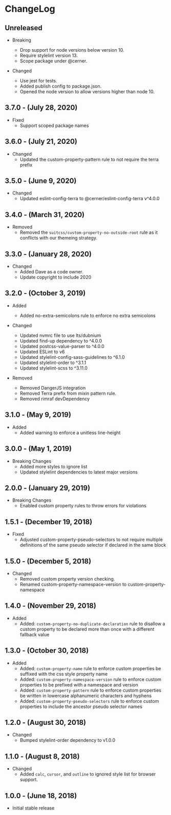 # ChangeLog

## Unreleased

* Breaking
  * Drop support for node versions below version 10.
  * Require stylelint version 13.
  * Scope package under @cerner.

* Changed
  * Use jest for tests.
  * Added publish config to package.json.
  * Opened the node version to allow versions higher than node 10.

## 3.7.0 - (July 28, 2020)

* Fixed
  * Support scoped package names

## 3.6.0 - (July 21, 2020)

* Changed
  * Updated the custom-property-pattern rule to not require the terra prefix

## 3.5.0 - (June 9, 2020)

* Changed
  * Updated eslint-config-terra to @cerner/eslint-config-terra v^4.0.0

## 3.4.0 - (March 31, 2020)

* Removed
  * Removed the `suitcss/custom-property-no-outside-root` rule as it conflicts with our themeing strategy.

## 3.3.0 - (January 28, 2020)

* Changed
  * Added Dave as a code owner.
  * Update copyright to include 2020

## 3.2.0 - (October 3, 2019)

* Added
  * Added no-extra-semicolons rule to enforce no extra semicolons

* Changed
  * Updated nvmrc file to use lts/dubnium
  * Updated find-up dependency to ^4.0.0
  * Updated postcss-value-parser to ^4.0.0
  * Updated ESLint to v6
  * Updated stylelint-config-sass-guidelines to ^6.1.0
  * Updated stylelint-order to ^3.1.1
  * Updated stylelint-scss to ^3.11.0

* Removed
  * Removed DangerJS integration
  * Removed Terra prefix from mixin pattern rule.
  * Removed rimraf devDependency

## 3.1.0 - (May 9, 2019)

* Added
  * Added warning to enforce a unitless line-height

## 3.0.0 - (May 1, 2019)

* Breaking Changes
  * Added more styles to ignore list
  * Updated stylelint dependencies to latest major versions

## 2.0.0 - (January 29, 2019)

* Breaking Changes
  * Enabled custom property rules to throw errors for violations

## 1.5.1 - (December 19, 2018)

* Fixed
  * Adjusted custom-property-pseudo-selectors to not require multiple definitions of the same pseudo selector if declared in the same block

## 1.5.0 - (December 5, 2018)

* Changed
  * Removed custom property version checking.
  * Renamed custom-property-namespace-version to custom-property-namespace

## 1.4.0 - (November 29, 2018)

* Added
  * Added: `custom-property-no-duplicate-declaration` rule to disallow a custom property to be declared more than once with a different fallback value

## 1.3.0 - (October 30, 2018)

* Added
  * Added: `custom-property-name` rule to enforce custom properties be suffixed with the css style property name
  * Added: `custom-property-namespace-version` rule to enforce custom properties to be prefixed with a namespace and version
  * Added: `custom-property-pattern` rule to enforce custom properties be written in lowercase alphanumeric characters and hyphens
  * Added: `custom-property-pseudo-selectors` rule to enforce custom properties to include the ancestor pseudo selector names

## 1.2.0 - (August 30, 2018)

* Changed
  * Bumped stylelint-order dependency to v1.0.0

## 1.1.0 - (August 8, 2018)

* Changed
  * Added `calc`, `cursor`, and `outline` to ignored style list for browser support.

## 1.0.0 - (June 18, 2018)

* Initial stable release
